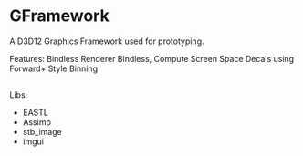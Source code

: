 # GFramework
A D3D12 Graphics Framework used for prototyping.

Features:
Bindless Renderer
Bindless, Compute Screen Space Decals using Forward+ Style Binning

## 
Libs:
- EASTL
- Assimp
- stb_image
- imgui

